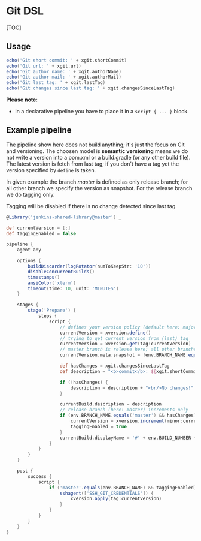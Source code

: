 # Git DSL

[TOC]

## Usage

```groovy
echo('Git short commit: ' + xgit.shortCommit)
echo('Git url: ' + xgit.url)
echo('Git author name: ' + xgit.authorName)
echo('Git author mail: ' + xgit.authorMail)
echo('Git last tag: ' + xgit.lastTag)
echo('Git changes since last tag: ' + xgit.changesSinceLastTag)
```

**Please note**:
 - In a declarative pipeline you have to place it in a `script { ... }` block.


## Example pipeline

The pipeline show here does not build anything; it's just the focus on Git and versioning.
The choosen model is **semantic versioning** means  we do not write a version into a pom.xml
or a build.gradle (or any other build file). The latest version is fetch from last tag;
if you don't have a tag yet the version specified by `define` is taken.

In given example the branch *master* is defined as only release branch; for all other branch
we specify the version as snapshot. For the release branch we do tagging only.

Tagging will be disabled if there is no change detected since last tag.

```groovy
@Library('jenkins-shared-library@master') _

def currentVersion = [:]
def taggingEnabled = false

pipeline {
    agent any

    options {
        buildDiscarder(logRotator(numToKeepStr: '10'))
        disableConcurrentBuilds()
        timestamps()
        ansiColor('xterm')
        timeout(time: 10, unit: 'MINUTES')
    }

    stages {
        stage('Prepare') {
            steps {
                script {
                    // defines your version policy (default here: major.minor)
                    currentVersion = xversion.define()
                    // trying to get current version from (last) tag
                    currentVersion = xversion.get(tag:currentVersion)
                    // master branch is release here; all other branches are snapshots
                    currentVersion.meta.snapshot = !env.BRANCH_NAME.equals('master')

                    def hasChanges = xgit.changesSinceLastTag
                    def description = "<b>commit</b>: ${xgit.shortCommit}, <b>lastAuthor</b>: ${xgit.authorName}"

                    if (!hasChanges) {
                        description = description + "<br/>No changes!"
                    }

                    currentBuild.description = description
                    // release branch (here: master) increments only
                    if (env.BRANCH_NAME.equals('master') && hasChanges) {
                        currentVersion = xversion.increment(minor:currentVersion)
                        taggingEnabled = true
                    }
                    currentBuild.displayName = '#' + env.BUILD_NUMBER + ' - ' + xversion.stringifyForTag(currentVersion)
                }
            }
        }
    }

    post {
        success {
            script {
                if ('master'.equals(env.BRANCH_NAME) && taggingEnabled) {
                    sshagent(['SSH_GIT_CREDENTIALS']) {
                        xversion.apply(tag:currentVersion)
                    }
                }
            }
        }
    }
}
```
